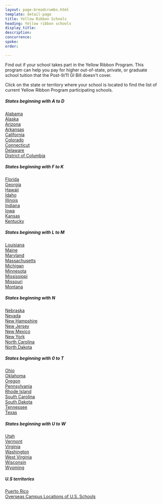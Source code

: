 ```yaml
---
layout: page-breadcrumbs.html
template: detail-page
title: Yellow Ribbon Schools
heading: Yellow ribbon schools
display_title: 
description: 
concurrence: 
spoke: 
order: 

---
```


<div class="va-introtext">

Find out if your school takes part in the Yellow Ribbon Program. This program can help you pay for higher out-of-state, private, or graduate school tuition that the Post-9/11 GI Bill doesn't cover.

</div>

Click on the state or territory where your school is located to find the list of current Yellow Ribbon Program participating schools.

##### States beginning with A to D

[Alabama](https://www.benefits.va.gov/gibill/yellow_ribbon/2018/states/al.asp)<br>
[Alaska](https://www.benefits.va.gov/gibill/yellow_ribbon/2018/states/ak.asp)<br>
[Arizona](https://www.benefits.va.gov/gibill/yellow_ribbon/2018/states/az.asp)<br>
[Arkansas](https://www.benefits.va.gov/gibill/yellow_ribbon/2018/states/ar.asp)<br>
[California](https://www.benefits.va.gov/gibill/yellow_ribbon/2018/states/ca.asp)<br>
[Colorado](https://www.benefits.va.gov/gibill/yellow_ribbon/2018/states/co.asp)<br>
[Connecticut](https://www.benefits.va.gov/gibill/yellow_ribbon/2018/states/ct.asp)<br>
[Delaware](https://www.benefits.va.gov/gibill/yellow_ribbon/2018/states/de.asp)<br>
[District of Columbia](https://www.benefits.va.gov/gibill/yellow_ribbon/2018/states/dc.asp)<br>

##### States beginning with F to K

[Florida](https://www.benefits.va.gov/gibill/yellow_ribbon/2018/states/fl.asp)<br>
[Georgia](https://www.benefits.va.gov/gibill/yellow_ribbon/2018/states/ga.asp)<br>
[Hawaii](https://www.benefits.va.gov/gibill/yellow_ribbon/2018/states/hi.asp)<br>
[Idaho](https://www.benefits.va.gov/gibill/yellow_ribbon/2018/states/id.asp)<br>
[Illinois](https://www.benefits.va.gov/gibill/yellow_ribbon/2018/states/il.asp)<br>
[Indiana](https://www.benefits.va.gov/gibill/yellow_ribbon/2018/states/in.asp)<br>
[Iowa](https://www.benefits.va.gov/gibill/yellow_ribbon/2018/states/ia.asp)<br>
[Kansas](https://www.benefits.va.gov/gibill/yellow_ribbon/2018/states/ks.asp)<br>
[Kentucky](https://www.benefits.va.gov/gibill/yellow_ribbon/2018/states/ky.asp)<br>


##### States beginning with L to M

[Louisiana](https://www.benefits.va.gov/gibill/yellow_ribbon/2018/states/la.asp)<br>
[Maine](https://www.benefits.va.gov/gibill/yellow_ribbon/2018/states/me.asp)<br>
[Maryland](https://www.benefits.va.gov/gibill/yellow_ribbon/2018/states/md.asp)<br>
[Massachusetts](https://www.benefits.va.gov/gibill/yellow_ribbon/2018/states/ma.asp)<br>
[Michigan](https://www.benefits.va.gov/gibill/yellow_ribbon/2018/states/mi.asp)<br>
[Minnesota](https://www.benefits.va.gov/gibill/yellow_ribbon/2018/states/mn.asp)<br>
[Mississippi](https://www.benefits.va.gov/gibill/yellow_ribbon/2018/states/ms.asp)<br>
[Missouri](https://www.benefits.va.gov/gibill/yellow_ribbon/2018/states/mo.asp)<br>
[Montana](https://www.benefits.va.gov/gibill/yellow_ribbon/2018/states/mt.asp)<br>

##### States beginning with N 

[Nebraska](https://www.benefits.va.gov/gibill/yellow_ribbon/2018/states/ne.asp)<br>
[Nevada](https://www.benefits.va.gov/gibill/yellow_ribbon/2018/states/nv.asp)<br>
[New Hampshire](https://www.benefits.va.gov/gibill/yellow_ribbon/2018/states/nh.asp)<br>
[New Jersey](https://www.benefits.va.gov/gibill/yellow_ribbon/2018/states/nj.asp)<br>
[New Mexico](https://www.benefits.va.gov/gibill/yellow_ribbon/2018/states/nm.asp)<br>
[New York](https://www.benefits.va.gov/gibill/yellow_ribbon/2018/states/ny.asp)<br>
[North Carolina](https://www.benefits.va.gov/gibill/yellow_ribbon/2018/states/nc.asp)<br>
[North Dakota](https://www.benefits.va.gov/gibill/yellow_ribbon/2018/states/nd.asp)<br>

##### States beginning with 0 to T

[Ohio](https://www.benefits.va.gov/gibill/yellow_ribbon/2018/states/oh.asp)<br>
[Oklahoma](https://www.benefits.va.gov/gibill/yellow_ribbon/2018/states/ok.asp)<br>
[Oregon](https://www.benefits.va.gov/gibill/yellow_ribbon/2018/states/or.asp)<br>
[Pennsylvania](https://www.benefits.va.gov/gibill/yellow_ribbon/2018/states/pa.asp)<br>
[Rhode Island](https://www.benefits.va.gov/gibill/yellow_ribbon/2018/states/ri.asp)<br>
[South Carolina](https://www.benefits.va.gov/gibill/yellow_ribbon/2018/states/sc.asp)<br>
[South Dakota](https://www.benefits.va.gov/gibill/yellow_ribbon/2018/states/sd.asp)<br>
[Tennessee](https://www.benefits.va.gov/gibill/yellow_ribbon/2018/states/tn.asp)<br>
[Texas](https://www.benefits.va.gov/gibill/yellow_ribbon/2018/states/tx.asp)<br>

##### States beginning with U to W

[Utah](https://www.benefits.va.gov/gibill/yellow_ribbon/2018/states/ut.asp)<br>
[Vermont](https://www.benefits.va.gov/gibill/yellow_ribbon/2018/states/vt.asp)<br>
[Virginia](https://www.benefits.va.gov/gibill/yellow_ribbon/2018/states/va.asp)<br>
[Washington](https://www.benefits.va.gov/gibill/yellow_ribbon/2018/states/wa.asp)<br>
[West Virginia](https://www.benefits.va.gov/gibill/yellow_ribbon/2018/states/wv.asp)<br>
[Wisconsin](https://www.benefits.va.gov/gibill/yellow_ribbon/2018/states/wi.asp)<br>
[Wyoming](https://www.benefits.va.gov/gibill/yellow_ribbon/2018/states/wy.asp)<br>

##### U.S territories
[Puerto Rico](https://www.benefits.va.gov/gibill/yellow_ribbon/2018/states/pr.asp)<br>
[Overseas Campus Locations of U.S. Schools](https://www.benefits.va.gov/gibill/yellow_ribbon/2018/states/overseas.asp)<br>
